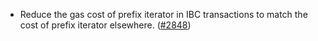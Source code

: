 - Reduce the gas cost of prefix iterator in IBC transactions
  to match the cost of prefix iterator elsewhere.
  ([\#2848](https://github.com/anoma/namada/pull/2848))